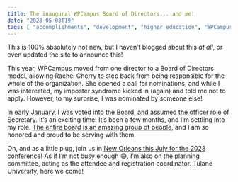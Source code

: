 ```yaml
---
title: The inaugural WPCampus Board of Directors... and me!
date: "2023-05-03T19"
tags: [ "accomplishments", "development", "higher education", "WPCampus" ]
---
```


This is 100% absolutely not new, but I haven’t blogged about this _at all_, or even updated the site to announce this!

This year, WPCampus moved from one director to a Board of Directors model, allowing Rachel Cherry to step back from being responsible for the whole of the organization. She opened a call for nominations, and while I was interested, my imposter syndrome kicked in (again) and told me not to apply. However, to my surprise, I was nominated by someone else!

In early January, I was voted into the Board, and assumed the officer role of Secretary. It’s an exciting time! It’s been a few months, and I’m settling into my role. [The entire board is an amazing group of people](https://www.wpcampus.org/governance/board/), and I am so honored and proud to be serving with them.

Oh, and as a little plug, join us in [New Orleans this July for the 2023 conference](https://2023.wpcampus.org/)! As if I’m not busy enough 😅, I’m also on the planning committee, acting as the attendee and registration coordinator. Tulane University, here we come!
